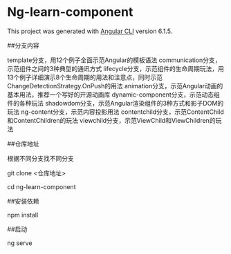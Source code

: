 # Ng-learn-component

This project was generated with [Angular CLI](https://github.com/angular/angular-cli) version 6.1.5.

##分支内容

template分支，用12个例子全面示范Angular的模板语法
communication分支，示范组件之间的3种典型的通讯方式
lifecycle分支，示范组件的生命周期玩法，用13个例子详细演示8个生命周期的用法和注意点，同时示范ChangeDetectionStrategy.OnPush的用法
animation分支，示范Angular动画的基本用法，推荐一个写好的开源动画库
dynamic-component分支，示范动态组件的各种玩法
shadowdom分支，示范Angular渲染组件的3种方式和影子DOM的玩法
ng-content分支，示范内容投影用法
contentchild分支，示范ContentChild和ContentChildren的玩法
viewchild分支，示范ViewChild和ViewChildren的玩法


##仓库地址

根据不同分支找不同分支

git clone <仓库地址>

cd ng-learn-component

##安装依赖

npm install 

##启动

ng serve


